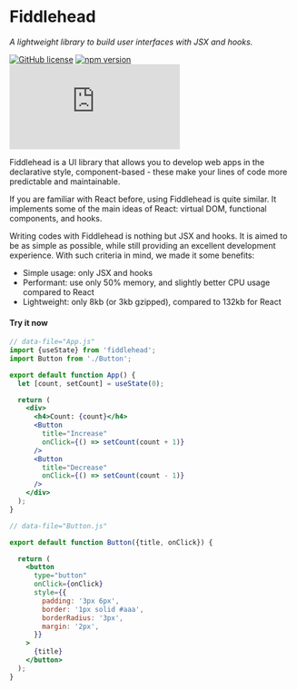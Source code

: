 # Fiddlehead

_A lightweight library to build user interfaces with JSX and hooks._

[![GitHub license](https://img.shields.io/badge/license-MIT-green.svg?logo=github)](https://github.com/fiddleheadjs/fiddlehead/blob/master/LICENSE) [![npm version](https://img.shields.io/npm/v/fiddlehead.svg?color=green&logo=npm)](https://www.npmjs.com/package/fiddlehead) [![bundle size](https://img.shields.io/github/size/fiddleheadjs/fiddlehead/lib/core/esm.production.js?color=green)](https://github.com/fiddleheadjs/fiddlehead/blob/master/lib/core/esm.production.js)

Fiddlehead is a UI library that allows you to develop web apps in the declarative style,
component-based - these make your lines of code more predictable and maintainable.

If you are familiar with React before, using Fiddlehead is quite similar.
It implements some of the main ideas of React: virtual DOM, functional components, and hooks.

Writing codes with Fiddlehead is nothing but JSX and hooks.
It is aimed to be as simple as possible, while still providing an excellent development experience.
With such criteria in mind, we made it some benefits:
- Simple usage: only JSX and hooks
- Performant: use only 50% memory, and slightly better CPU usage compared to React
- Lightweight: only 8kb (or 3kb gzipped), compared to 132kb for React

#### Try it now

<playground>

```jsx
// data-file="App.js"
import {useState} from 'fiddlehead';
import Button from './Button';

export default function App() {
  let [count, setCount] = useState(0);

  return (
    <div>
      <h4>Count: {count}</h4>
      <Button
        title="Increase"
        onClick={() => setCount(count + 1)}
      />
      <Button
        title="Decrease"
        onClick={() => setCount(count - 1)}
      />
    </div>
  );
}
```

```jsx
// data-file="Button.js"

export default function Button({title, onClick}) {

  return (
    <button
      type="button"
      onClick={onClick}
      style={{
        padding: '3px 6px',
        border: '1px solid #aaa',
        borderRadius: '3px',
        margin: '2px',
      }}
    >
      {title}
    </button>
  );
}
```

</playground>
